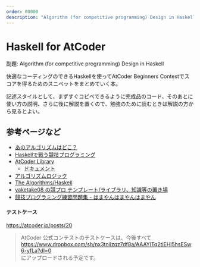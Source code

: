 ```yaml
---
order: 00000
description: "Algorithm (for competitive programming) Design in Haskell"
---
```

# Haskell for AtCoder

副題: Algorithm (for competitive programming) Design in Haskell

快適なコーディングのできるHaskellを使ってAtCoder Beginners Contestでスコアを得るためのスニペットをまとめていく本。

記述スタイルとして、まずすぐコピペできるように完成品のコード、そのあとに使い方の説明、さらに後に解説を置くので、勉強のために読むときは解説の方から見るとよい。

## 参考ページなど

- [あのアルゴリズムはどこ？](https://qiita.com/H20/items/1a066e242815961cd043)
- [Haskellで戦う競技プログラミング](https://lab.miz-ar.info/kyopro-haskell/)
- [AtCoder Library](https://atcoder.jp/posts/517)
  - [ドキュメント](https://atcoder.github.io/ac-library/production/document_ja/)
- [アルゴリズムロジック](https://algo-logic.info/)
- [The Algorithms/Haskell](https://github.com/TheAlgorithms/Haskell)
- [yaketake08 の競プロ テンプレート/ライブラリ、知識等の置き場](https://tjkendev.github.io/procon-library/)
- [競技プログラミング練習問題集 - はまやんはまやんはまやん](https://blog.hamayanhamayan.com/entry/2100/01/01/000000)

#### テストケース

https://atcoder.jp/posts/20

> AtCoder 公式コンテストのテストケースは、今後すべて  
> https://www.dropbox.com/sh/nx3tnilzqz7df8a/AAAYlTq2tiEHl5hsESw6-yfLa?dl=0  
> にアップロードされる予定です。
